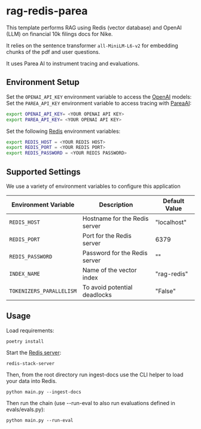# rag-redis-parea

This template performs RAG using Redis (vector database) and OpenAI (LLM) on financial 10k filings docs for Nike.

It relies on the sentence transformer `all-MiniLM-L6-v2` for embedding chunks of the pdf and user questions.

It uses Parea AI to instrument tracing and evaluations.

## Environment Setup

Set the `OPENAI_API_KEY` environment variable to access the [OpenAI](https://platform.openai.com) models:
Set the `PAREA_API_KEY` environment variable to access tracing
with [PareaAI](https://docs.parea.ai/integrations/langchain):

```bash
export OPENAI_API_KEY= <YOUR OPENAI API KEY>
export PAREA_API_KEY= <YOUR OPENAI API KEY>
```

Set the following [Redis](https://redis.com/try-free) environment variables:

```bash
export REDIS_HOST = <YOUR REDIS HOST> 
export REDIS_PORT = <YOUR REDIS PORT>
export REDIS_PASSWORD = <YOUR REDIS PASSWORD>
```

## Supported Settings

We use a variety of environment variables to configure this application

| Environment Variable     | Description                   | Default Value |
|--------------------------|-------------------------------|---------------|
| `REDIS_HOST`             | Hostname for the Redis server | "localhost"   |
| `REDIS_PORT`             | Port for the Redis server     | 6379          |
| `REDIS_PASSWORD`         | Password for the Redis server | ""            |
| `INDEX_NAME`             | Name of the vector index      | "rag-redis"   |
| `TOKENIZERS_PARALLELISM` | To avoid potential deadlocks  | "False"       |

## Usage

Load requirements:

```shell
poetry install
```

Start the [Redis server](https://redis.io/docs/install/install-stack/):

```shell
redis-stack-server
```

Then, from the root directory run ingest-docs use the CLI helper to load your data into Redis.

```shell
python main.py --ingest-docs
```

Then run the chain (use --run-eval to also run evaluations defined in evals/evals.py):

```shell
python main.py --run-eval
```